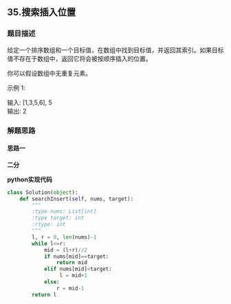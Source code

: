 ## 35.搜索插入位置
### 题目描述
给定一个排序数组和一个目标值，在数组中找到目标值，并返回其索引。如果目标值不存在于数组中，返回它将会被按顺序插入的位置。

你可以假设数组中无重复元素。

示例 1:

输入: [1,3,5,6], 5  
输出: 2

### 解题思路
#### 思路一
**二分**


**python实现代码**
```python
class Solution(object):
    def searchInsert(self, nums, target):
        """
        :type nums: List[int]
        :type target: int
        :rtype: int
        """
        l, r = 0, len(nums)-1
        while l<=r:
            mid = (l+r)//2
            if nums[mid]==target:
                return mid
            elif nums[mid]<target:
                 l = mid+1
            else:
                r = mid-1
        return l
```

